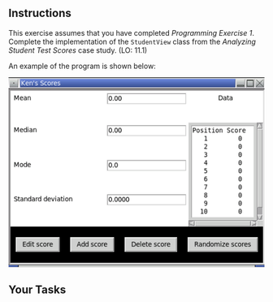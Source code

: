 <!-- manual -->

## Instructions

This exercise assumes that you have completed _Programming Exercise 1_. Complete the implementation of the `StudentView` class from the _Analyzing Student Test Scores_ case study. (LO: 11.1)

An example of the program is shown below:

<img src="../assets/chapter11ex02-1.png" alt="Student App GUI interface">

<!--
{
    "CopyExercise": {
        "name": "student.py",
        "copyTarget": "/chapter11/ex01/student/student.py",
        "pasteTarget": "/student.py"
    }
}
-->

## Your Tasks
